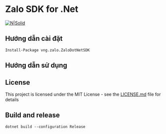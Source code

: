 # Zalo SDK for .Net

[![N|Solid](https://developers.zalo.me/web/static/prodution/images/logo.png)](https://nodesource.com/products/nsolid)

## Hướng dẫn cài đặt
```
Install-Package vng.zalo.ZaloDotNetSDK
```

## Hướng dẫn sử dụng


## License

This project is licensed under the MIT License - see the [LICENSE.md](LICENSE.md) file for details

## Build and release

```
dotnet build --configuration Release
```
